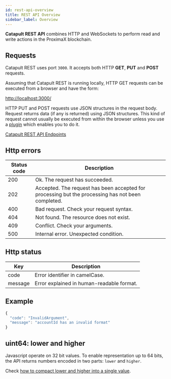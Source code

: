 ```yaml
---
id: rest-api-overview
title: REST API Overview
sidebar_label: Overview
---
```

**Catapult REST API** combines HTTP and WebSockets to perform read and write actions in the ProximaX blockchain.

## Requests

Catapult REST uses port `3000`. It accepts both HTTP **GET**, **PUT** and **POST** requests.

Assuming that Catapult REST is running locally, HTTP GET requests can be executed from a browser and have the form:

[http://localhost:3000/](http://localhost:3000/)<path-to-API-request>

HTTP PUT and POST requests use JSON structures in the request body. Request returns data (if any is returned) using JSON structures. This kind of request cannot usually be executed from within the browser unless you use a [plugin](./tools.md) which enables you to do it.

[Catapult REST API Endpoints](/endpoints)

## Http errors

**Status code** |	**Description**
----------------|-------------------
200 |	Ok. The request has succeeded.
202 |	Accepted. The request has been accepted for processing but the processing has not been completed.
400 |	Bad request. Check your request syntax.
404 |	Not found. The resource does not exist.
409 |	Conflict. Check your arguments.
500 |	Internal error. Unexpected condition.

## Http status

**Key** |	**Description**
--------|---------------------
code |	Error identifier in camelCase.
message |	Error explained in human-readable format.

## Example
```js
{
  "code": "InvalidArgument",
  "message": "accountId has an invalid format"
}
```

## uint64: lower and higher

Javascript operate on 32 bit values. To enable representation up to 64 bits, the API returns numbers encoded in two parts: `lower` and `higher`.

Check [how to compact lower and higher into a single value](https://github.com/nemtech/nem2-library-js/blob/f171afb516a282f698081aea407339cfcd21cd63/src/coders/uint64.js#L37).